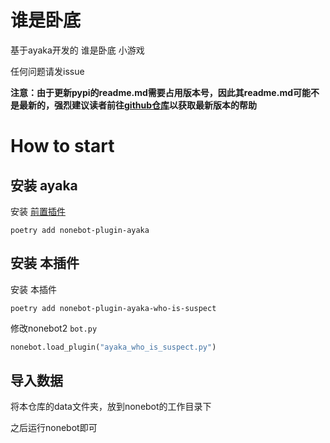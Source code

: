 # 谁是卧底

基于ayaka开发的 谁是卧底 小游戏

任何问题请发issue

<b>注意：由于更新pypi的readme.md需要占用版本号，因此其readme.md可能不是最新的，强烈建议读者前往[github仓库](https://github.com/bridgeL/nonebot-plugin-ayaka-who-is-suspect)以获取最新版本的帮助</b>


# How to start

## 安装 ayaka

安装 [前置插件](https://github.com/bridgeL/nonebot-plugin-ayaka) 

`poetry add nonebot-plugin-ayaka`


## 安装 本插件

安装 本插件

`poetry add nonebot-plugin-ayaka-who-is-suspect`

修改nonebot2  `bot.py` 

```python
nonebot.load_plugin("ayaka_who_is_suspect.py")
```

## 导入数据

将本仓库的data文件夹，放到nonebot的工作目录下

之后运行nonebot即可

